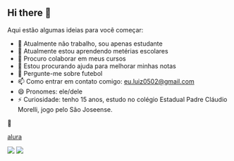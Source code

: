 ## Hi there 👋

Aqui estão algumas ideias para você começar:

- 🔭 Atualmente não trabalho, sou apenas estudante
- 🌱 Atualmente estou aprendendo metérias escolares
- 👯 Procuro colaborar em meus cursos
- 🤔 Estou procurando ajuda para melhorar minhas notas
- 💬 Pergunte-me sobre futebol
- 📫 Como entrar em contato comigo: eu.luiz0502@gmail.com
- 😄 Pronomes: ele/dele
- ⚡ Curiosidade: tenho 15 anos, estudo no colégio Estadual Padre Cláudio Morelli, jogo pelo São Joseense.

🎅

[alura](www.alura.com.br)



![](https://media.tenor.com/rs4ZOR3C6AgAAAAM/neymar-sheozinho.gif)
![](https://media.tenor.com/S4Egc9OxURIAAAAM/vini-jr.gif)
